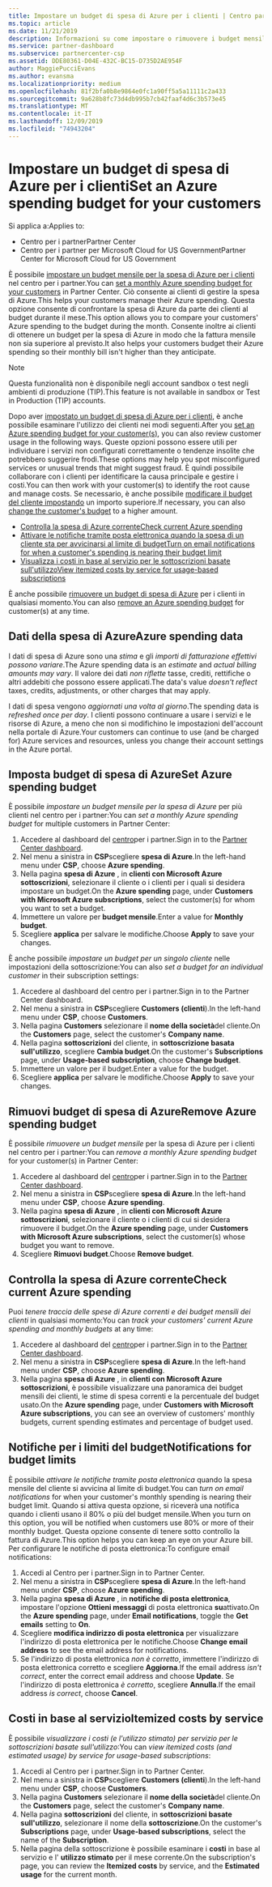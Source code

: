 ```yaml
---
title: Impostare un budget di spesa di Azure per i clienti | Centro partner
ms.topic: article
ms.date: 11/21/2019
description: Informazioni su come impostare o rimuovere i budget mensili per la spesa di Azure per i clienti e anche per visualizzare i dati di spesa di Azure e impostare le notifiche relative al budget.
ms.service: partner-dashboard
ms.subservice: partnercenter-csp
ms.assetid: DDE80361-D04E-432C-BC15-D735D2AE954F
author: MaggiePucciEvans
ms.author: evansma
ms.localizationpriority: medium
ms.openlocfilehash: 81f2bfa0b8e9864e0fc1a90ff5a5a11111c2a433
ms.sourcegitcommit: 9a628b8fc73d4db995b7cb42faaf4d6c3b573e45
ms.translationtype: MT
ms.contentlocale: it-IT
ms.lasthandoff: 12/09/2019
ms.locfileid: "74943204"
---
```

# <a name="set-an-azure-spending-budget-for-your-customers"></a><span data-ttu-id="a8d7c-103">Impostare un budget di spesa di Azure per i clienti</span><span class="sxs-lookup"><span data-stu-id="a8d7c-103">Set an Azure spending budget for your customers</span></span>

<span data-ttu-id="a8d7c-104">Si applica a:</span><span class="sxs-lookup"><span data-stu-id="a8d7c-104">Applies to:</span></span>

- <span data-ttu-id="a8d7c-105">Centro per i partner</span><span class="sxs-lookup"><span data-stu-id="a8d7c-105">Partner Center</span></span>
- <span data-ttu-id="a8d7c-106">Centro per i partner per Microsoft Cloud for US Government</span><span class="sxs-lookup"><span data-stu-id="a8d7c-106">Partner Center for Microsoft Cloud for US Government</span></span>

<span data-ttu-id="a8d7c-107">È possibile [impostare un budget mensile per la spesa di Azure per i clienti](#set-azure-spending-budget) nel centro per i partner.</span><span class="sxs-lookup"><span data-stu-id="a8d7c-107">You can [set a monthly Azure spending budget for your customers](#set-azure-spending-budget) in Partner Center.</span></span> <span data-ttu-id="a8d7c-108">Ciò consente ai clienti di gestire la spesa di Azure.</span><span class="sxs-lookup"><span data-stu-id="a8d7c-108">This helps your customers manage their Azure spending.</span></span> <span data-ttu-id="a8d7c-109">Questa opzione consente di confrontare la spesa di Azure da parte dei clienti al budget durante il mese.</span><span class="sxs-lookup"><span data-stu-id="a8d7c-109">This option allows you to compare your customers' Azure spending to the budget during the month.</span></span> <span data-ttu-id="a8d7c-110">Consente inoltre ai clienti di ottenere un budget per la spesa di Azure in modo che la fattura mensile non sia superiore al previsto.</span><span class="sxs-lookup"><span data-stu-id="a8d7c-110">It also helps your customers budget their Azure spending so their monthly bill isn't higher than they anticipate.</span></span>


> [!NOTE]  
> <span data-ttu-id="a8d7c-111">Questa funzionalità non è disponibile negli account sandbox o test negli ambienti di produzione (TIP).</span><span class="sxs-lookup"><span data-stu-id="a8d7c-111">This feature is not available in sandbox or Test in Production (TIP) accounts.</span></span>

<span data-ttu-id="a8d7c-112">Dopo aver [impostato un budget di spesa di Azure per i clienti](#set-azure-spending-budget), è anche possibile esaminare l'utilizzo dei clienti nei modi seguenti.</span><span class="sxs-lookup"><span data-stu-id="a8d7c-112">After you [set an Azure spending budget for your customer(s)](#set-azure-spending-budget), you can also review customer usage in the following ways.</span></span> <span data-ttu-id="a8d7c-113">Queste opzioni possono essere utili per individuare i servizi non configurati correttamente o tendenze insolite che potrebbero suggerire frodi.</span><span class="sxs-lookup"><span data-stu-id="a8d7c-113">These options may help you spot misconfigured services or unusual trends that might suggest fraud.</span></span> <span data-ttu-id="a8d7c-114">È quindi possibile collaborare con i clienti per identificare la causa principale e gestire i costi.</span><span class="sxs-lookup"><span data-stu-id="a8d7c-114">You can then work with your customer(s) to identify the root cause and manage costs.</span></span> <span data-ttu-id="a8d7c-115">Se necessario, è anche possibile [modificare il budget del cliente impostando](#set-azure-spending-budget) un importo superiore.</span><span class="sxs-lookup"><span data-stu-id="a8d7c-115">If necessary, you can also [change the customer's budget](#set-azure-spending-budget) to a higher amount.</span></span>

- [<span data-ttu-id="a8d7c-116">Controlla la spesa di Azure corrente</span><span class="sxs-lookup"><span data-stu-id="a8d7c-116">Check current Azure spending</span></span>](#check-current-azure-spending)
- [<span data-ttu-id="a8d7c-117">Attivare le notifiche tramite posta elettronica quando la spesa di un cliente sta per avvicinarsi al limite di budget</span><span class="sxs-lookup"><span data-stu-id="a8d7c-117">Turn on email notifications for when a customer's spending is nearing their budget limit</span></span>](#notifications-for-budget-limits)
- [<span data-ttu-id="a8d7c-118">Visualizza i costi in base al servizio per le sottoscrizioni basate sull'utilizzo</span><span class="sxs-lookup"><span data-stu-id="a8d7c-118">View itemized costs by service for usage-based subscriptions</span></span>](#itemized-costs-by-service)

<span data-ttu-id="a8d7c-119">È anche possibile [rimuovere un budget di spesa di Azure](#remove-azure-spending-budget) per i clienti in qualsiasi momento.</span><span class="sxs-lookup"><span data-stu-id="a8d7c-119">You can also [remove an Azure spending budget](#remove-azure-spending-budget) for customer(s) at any time.</span></span>

## <a name="azure-spending-data"></a><span data-ttu-id="a8d7c-120">Dati della spesa di Azure</span><span class="sxs-lookup"><span data-stu-id="a8d7c-120">Azure spending data</span></span>

<span data-ttu-id="a8d7c-121">I dati di spesa di Azure sono una *stima* e gli *importi di fatturazione effettivi possono variare*.</span><span class="sxs-lookup"><span data-stu-id="a8d7c-121">The Azure spending data is an *estimate* and *actual billing amounts may vary*.</span></span> <span data-ttu-id="a8d7c-122">Il valore dei dati *non riflette* tasse, crediti, rettifiche o altri addebiti che possono essere applicati.</span><span class="sxs-lookup"><span data-stu-id="a8d7c-122">The data's value *doesn't reflect* taxes, credits, adjustments, or other charges that may apply.</span></span>

<span data-ttu-id="a8d7c-123">I dati di spesa vengono *aggiornati una volta al giorno*.</span><span class="sxs-lookup"><span data-stu-id="a8d7c-123">The spending data is *refreshed once per day*.</span></span> <span data-ttu-id="a8d7c-124">I clienti possono continuare a usare i servizi e le risorse di Azure, a meno che non si modifichino le impostazioni dell'account nella portale di Azure.</span><span class="sxs-lookup"><span data-stu-id="a8d7c-124">Your customers can continue to use (and be charged for) Azure services and resources, unless you change their account settings in the Azure portal.</span></span>

## <a name="set-azure-spending-budget"></a><span data-ttu-id="a8d7c-125">Imposta budget di spesa di Azure</span><span class="sxs-lookup"><span data-stu-id="a8d7c-125">Set Azure spending budget</span></span>

<span data-ttu-id="a8d7c-126">È possibile *impostare un budget mensile per la spesa di Azure* per più clienti nel centro per i partner:</span><span class="sxs-lookup"><span data-stu-id="a8d7c-126">You can *set a monthly Azure spending budget* for multiple customers in Partner Center:</span></span>

1. <span data-ttu-id="a8d7c-127">Accedere al dashboard del [centro](https://partner.microsoft.com/dashboard/)per i partner.</span><span class="sxs-lookup"><span data-stu-id="a8d7c-127">Sign in to the [Partner Center dashboard](https://partner.microsoft.com/dashboard/).</span></span>
2. <span data-ttu-id="a8d7c-128">Nel menu a sinistra in **CSP**scegliere **spesa di Azure**.</span><span class="sxs-lookup"><span data-stu-id="a8d7c-128">In the left-hand menu under **CSP**, choose **Azure spending**.</span></span>
3. <span data-ttu-id="a8d7c-129">Nella pagina **spesa di Azure** , in **clienti con Microsoft Azure sottoscrizioni**, selezionare il cliente o i clienti per i quali si desidera impostare un budget.</span><span class="sxs-lookup"><span data-stu-id="a8d7c-129">On the **Azure spending** page, under **Customers with Microsoft Azure subscriptions**, select the customer(s) for whom you want to set a budget.</span></span>
4. <span data-ttu-id="a8d7c-130">Immettere un valore per **budget mensile**.</span><span class="sxs-lookup"><span data-stu-id="a8d7c-130">Enter a value for **Monthly budget**.</span></span>
5. <span data-ttu-id="a8d7c-131">Scegliere **applica** per salvare le modifiche.</span><span class="sxs-lookup"><span data-stu-id="a8d7c-131">Choose **Apply** to save your changes.</span></span>

<span data-ttu-id="a8d7c-132">È anche possibile *impostare un budget per un singolo cliente* nelle impostazioni della sottoscrizione:</span><span class="sxs-lookup"><span data-stu-id="a8d7c-132">You can also *set a budget for an individual customer* in their subscription settings:</span></span>

1. <span data-ttu-id="a8d7c-133">Accedere al dashboard del centro per i partner.</span><span class="sxs-lookup"><span data-stu-id="a8d7c-133">Sign in to the Partner Center dashboard.</span></span>
2. <span data-ttu-id="a8d7c-134">Nel menu a sinistra in **CSP**scegliere **Customers (clienti**).</span><span class="sxs-lookup"><span data-stu-id="a8d7c-134">In the left-hand menu under **CSP**, choose **Customers**.</span></span>
3. <span data-ttu-id="a8d7c-135">Nella pagina **Customers** selezionare il **nome della società**del cliente.</span><span class="sxs-lookup"><span data-stu-id="a8d7c-135">On the **Customers** page, select the customer's **Company name**.</span></span>
4. <span data-ttu-id="a8d7c-136">Nella pagina **sottoscrizioni** del cliente, in **sottoscrizione basata sull'utilizzo**, scegliere **Cambia budget**.</span><span class="sxs-lookup"><span data-stu-id="a8d7c-136">On the customer's **Subscriptions** page, under **Usage-based subscription**, choose **Change budget**.</span></span>
5. <span data-ttu-id="a8d7c-137">Immettere un valore per il budget.</span><span class="sxs-lookup"><span data-stu-id="a8d7c-137">Enter a value for the budget.</span></span>
6. <span data-ttu-id="a8d7c-138">Scegliere **applica** per salvare le modifiche.</span><span class="sxs-lookup"><span data-stu-id="a8d7c-138">Choose **Apply** to save your changes.</span></span>

## <a name="remove-azure-spending-budget"></a><span data-ttu-id="a8d7c-139">Rimuovi budget di spesa di Azure</span><span class="sxs-lookup"><span data-stu-id="a8d7c-139">Remove Azure spending budget</span></span>

<span data-ttu-id="a8d7c-140">È possibile *rimuovere un budget mensile* per la spesa di Azure per i clienti nel centro per i partner:</span><span class="sxs-lookup"><span data-stu-id="a8d7c-140">You can *remove a monthly Azure spending budget* for your customer(s) in Partner Center:</span></span>

1. <span data-ttu-id="a8d7c-141">Accedere al dashboard del [centro](https://partner.microsoft.com/dashboard/)per i partner.</span><span class="sxs-lookup"><span data-stu-id="a8d7c-141">Sign in to the [Partner Center dashboard](https://partner.microsoft.com/dashboard/).</span></span>
2. <span data-ttu-id="a8d7c-142">Nel menu a sinistra in **CSP**scegliere **spesa di Azure**.</span><span class="sxs-lookup"><span data-stu-id="a8d7c-142">In the left-hand menu under **CSP**, choose **Azure spending**.</span></span>
3. <span data-ttu-id="a8d7c-143">Nella pagina **spesa di Azure** , in **clienti con Microsoft Azure sottoscrizioni**, selezionare il cliente o i clienti di cui si desidera rimuovere il budget.</span><span class="sxs-lookup"><span data-stu-id="a8d7c-143">On the **Azure spending** page, under **Customers with Microsoft Azure subscriptions**, select the customer(s) whose budget you want to remove.</span></span>
4. <span data-ttu-id="a8d7c-144">Scegliere **Rimuovi budget**.</span><span class="sxs-lookup"><span data-stu-id="a8d7c-144">Choose **Remove budget**.</span></span>

## <a name="check-current-azure-spending"></a><span data-ttu-id="a8d7c-145">Controlla la spesa di Azure corrente</span><span class="sxs-lookup"><span data-stu-id="a8d7c-145">Check current Azure spending</span></span>

<span data-ttu-id="a8d7c-146">Puoi *tenere traccia delle spese di Azure correnti e dei budget mensili dei clienti* in qualsiasi momento:</span><span class="sxs-lookup"><span data-stu-id="a8d7c-146">You can *track your customers' current Azure spending and monthly budgets* at any time:</span></span>

1. <span data-ttu-id="a8d7c-147">Accedere al dashboard del [centro](https://partner.microsoft.com/dashboard/)per i partner.</span><span class="sxs-lookup"><span data-stu-id="a8d7c-147">Sign in to the [Partner Center dashboard](https://partner.microsoft.com/dashboard/).</span></span>
2. <span data-ttu-id="a8d7c-148">Nel menu a sinistra in **CSP**scegliere **spesa di Azure**.</span><span class="sxs-lookup"><span data-stu-id="a8d7c-148">In the left-hand menu under **CSP**, choose **Azure spending**.</span></span>
3. <span data-ttu-id="a8d7c-149">Nella pagina **spesa di Azure** , in **clienti con Microsoft Azure sottoscrizioni**, è possibile visualizzare una panoramica dei budget mensili dei clienti, le stime di spesa correnti e la percentuale del budget usato.</span><span class="sxs-lookup"><span data-stu-id="a8d7c-149">On the **Azure spending** page, under **Customers with Microsoft Azure subscriptions**, you can see an overview of customers' monthly budgets, current spending estimates and percentage of budget used.</span></span>

## <a name="notifications-for-budget-limits"></a><span data-ttu-id="a8d7c-150">Notifiche per i limiti del budget</span><span class="sxs-lookup"><span data-stu-id="a8d7c-150">Notifications for budget limits</span></span>

<span data-ttu-id="a8d7c-151">È possibile *attivare le notifiche tramite posta elettronica* quando la spesa mensile del cliente si avvicina al limite di budget.</span><span class="sxs-lookup"><span data-stu-id="a8d7c-151">You can *turn on email notifications* for when your customer's monthly spending is nearing their budget limit.</span></span> <span data-ttu-id="a8d7c-152">Quando si attiva questa opzione, si riceverà una notifica quando i clienti usano il 80% o più del budget mensile.</span><span class="sxs-lookup"><span data-stu-id="a8d7c-152">When you turn on this option, you will be notified when customers use 80% or more of their monthly budget.</span></span> <span data-ttu-id="a8d7c-153">Questa opzione consente di tenere sotto controllo la fattura di Azure.</span><span class="sxs-lookup"><span data-stu-id="a8d7c-153">This option helps you can keep an eye on your Azure bill.</span></span> <span data-ttu-id="a8d7c-154">Per configurare le notifiche di posta elettronica:</span><span class="sxs-lookup"><span data-stu-id="a8d7c-154">To configure email notifications:</span></span>

1. <span data-ttu-id="a8d7c-155">Accedi al Centro per i partner.</span><span class="sxs-lookup"><span data-stu-id="a8d7c-155">Sign in to Partner Center.</span></span>
2. <span data-ttu-id="a8d7c-156">Nel menu a sinistra in **CSP**scegliere **spesa di Azure**.</span><span class="sxs-lookup"><span data-stu-id="a8d7c-156">In the left-hand menu under **CSP**, choose **Azure spending**.</span></span>
3. <span data-ttu-id="a8d7c-157">Nella pagina **spesa di Azure** , in **notifiche di posta elettronica**, impostare l'opzione **Ottieni messaggi** di posta elettronica **su**attivato.</span><span class="sxs-lookup"><span data-stu-id="a8d7c-157">On the **Azure spending** page, under **Email notifications**, toggle the **Get emails** setting to **On**.</span></span>
4. <span data-ttu-id="a8d7c-158">Scegliere **modifica indirizzo di posta elettronica** per visualizzare l'indirizzo di posta elettronica per le notifiche.</span><span class="sxs-lookup"><span data-stu-id="a8d7c-158">Choose **Change email address** to see the email address for notifications.</span></span>
5. <span data-ttu-id="a8d7c-159">Se l'indirizzo di posta elettronica *non è corretto*, immettere l'indirizzo di posta elettronica corretto e scegliere **Aggiorna**.</span><span class="sxs-lookup"><span data-stu-id="a8d7c-159">If the email address *isn't correct*, enter the correct email address and choose **Update**.</span></span> <span data-ttu-id="a8d7c-160">Se l'indirizzo di posta elettronica *è corretto*, scegliere **Annulla**.</span><span class="sxs-lookup"><span data-stu-id="a8d7c-160">If the email address *is correct*, choose **Cancel**.</span></span>

## <a name="itemized-costs-by-service"></a><span data-ttu-id="a8d7c-161">Costi in base al servizio</span><span class="sxs-lookup"><span data-stu-id="a8d7c-161">Itemized costs by service</span></span>

<span data-ttu-id="a8d7c-162">È possibile *visualizzare i costi (e l'utilizzo stimato) per servizio per le sottoscrizioni basate sull'utilizzo*:</span><span class="sxs-lookup"><span data-stu-id="a8d7c-162">You can *view itemized costs (and estimated usage) by service for usage-based subscriptions*:</span></span>

1. <span data-ttu-id="a8d7c-163">Accedi al Centro per i partner.</span><span class="sxs-lookup"><span data-stu-id="a8d7c-163">Sign in to Partner Center.</span></span>
2. <span data-ttu-id="a8d7c-164">Nel menu a sinistra in **CSP**scegliere **Customers (clienti**).</span><span class="sxs-lookup"><span data-stu-id="a8d7c-164">In the left-hand menu under **CSP**, choose **Customers**.</span></span>
3. <span data-ttu-id="a8d7c-165">Nella pagina **Customers** selezionare il **nome della società**del cliente.</span><span class="sxs-lookup"><span data-stu-id="a8d7c-165">On the **Customers** page, select the customer's **Company name**.</span></span>
4. <span data-ttu-id="a8d7c-166">Nella pagina **sottoscrizioni** del cliente, in **sottoscrizioni basate sull'utilizzo**, selezionare il nome della **sottoscrizione**.</span><span class="sxs-lookup"><span data-stu-id="a8d7c-166">On the customer's **Subscriptions** page, under **Usage-based subscriptions**, select the name of the **Subscription**.</span></span>
5. <span data-ttu-id="a8d7c-167">Nella pagina della sottoscrizione è possibile esaminare i **costi** in base al servizio e l' **utilizzo stimato** per il mese corrente.</span><span class="sxs-lookup"><span data-stu-id="a8d7c-167">On the subscription's page, you can review the **Itemized costs** by service, and the **Estimated usage** for the current month.</span></span>

